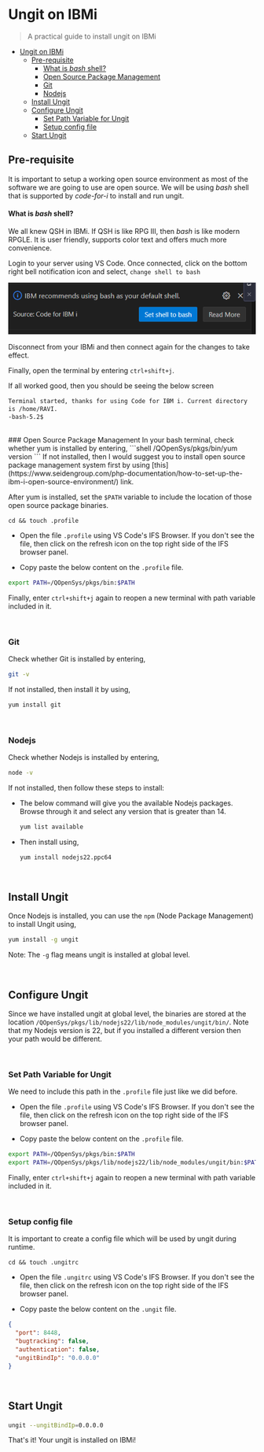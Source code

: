 # Ungit on IBMi

> A practical guide to install ungit on IBMi

- [Ungit on IBMi](#ungit-on-ibmi)
  - [Pre-requisite](#pre-requisite)
      - [What is *bash* shell?](#what-is-bash-shell)
    - [Open Source Package Management](#open-source-package-management)
    - [Git](#git)
    - [Nodejs](#nodejs)
  - [Install Ungit](#install-ungit)
  - [Configure Ungit](#configure-ungit)
      - [Set Path Variable for Ungit](#set-path-variable-for-ungit)
      - [Setup config file](#setup-config-file)
  - [Start Ungit](#start-ungit)


## Pre-requisite
It is important to setup a working open source environment as most of the software we are going to use are open source. 
We will be using *bash* shell that is supported by *code-for-i* to install and run ungit.

#### What is *bash* shell?
We all knew QSH in IBMi. If QSH is like RPG III, then *bash* is like modern RPGLE. It is user friendly, supports color text and offers much more convenience. 

Login to your server using VS Code. Once connected, click on the bottom right bell notification icon and select, `change shell to bash` 

![bash](https://raw.githubusercontent.com/ravisankar-PIO/devopsonibmi/advanced/images/bash.png)

Disconnect from your IBMi and then connect again for the changes to take effect.

Finally, open the terminal by entering `ctrl+shift+j`. 

If all worked good, then you should be seeing the below screen
```
Terminal started, thanks for using Code for IBM i. Current directory is /home/RAVI.
-bash-5.2$ 
```

<br>
### Open Source Package Management
In your bash terminal, check whether yum is installed by entering,
```shell
/QOpenSys/pkgs/bin/yum version
```
If not installed, then I would suggest you to install open source package management system first by using [this](https://www.seidengroup.com/php-documentation/how-to-set-up-the-ibm-i-open-source-environment/) link.

After yum is installed, set the `$PATH` variable to include the location of those open source package binaries. 

```shell
cd && touch .profile
```

- Open the file `.profile` using VS Code's IFS Browser. If you don't see the file, then click on the refresh icon on the top right side of the IFS browser panel.
    
- Copy paste the below content on the `.profile` file.


```bash
export PATH=/QOpenSys/pkgs/bin:$PATH
```
Finally, enter `ctrl+shift+j` again to reopen a new terminal with path variable included in it. 

<br>

### Git 
Check whether Git is installed by entering,
```sh
git -v
```
If not installed, then install it by using,
```sh
yum install git
```

<br>

### Nodejs
Check whether Nodejs is installed by entering,
```sh
node -v
```
If not installed, then follow these steps to install:
- The below command will give you the available Nodejs packages. Browse through it and select any version that is greater than 14. 
  ```sh
  yum list available
  ```
- Then install using,
  ```sh
  yum install nodejs22.ppc64
  ```

<br>

## Install Ungit
Once Nodejs is installed, you can use the `npm` (Node Package Management) to install Ungit using,
```sh
yum install -g ungit
```
Note: The `-g` flag means ungit is installed at global level. 

<br>

## Configure Ungit
Since we have installed ungit at global level, the binaries are stored at the location `/QOpenSys/pkgs/lib/nodejs22/lib/node_modules/ungit/bin/`. Note that my Nodejs version is 22, but if you installed a different version then your path would be different.

<br>

### Set Path Variable for Ungit
We need to include this path in the `.profile` file just like we did before.


- Open the file `.profile` using VS Code's IFS Browser. If you don't see the file, then click on the refresh icon on the top right side of the IFS browser panel.
    
- Copy paste the below content on the `.profile` file.


```bash
export PATH=/QOpenSys/pkgs/bin:$PATH
export PATH=/QOpenSys/pkgs/lib/nodejs22/lib/node_modules/ungit/bin:$PATH
```
Finally, enter `ctrl+shift+j` again to reopen a new terminal with path variable included in it. 

<br>

### Setup config file
It is important to create a config file which will be used by ungit during runtime. 
```shell
cd && touch .ungitrc
```

- Open the file `.ungitrc` using VS Code's IFS Browser. If you don't see the file, then click on the refresh icon on the top right side of the IFS browser panel.
    
- Copy paste the below content on the `.ungit` file.


```json
{
  "port": 8448,
  "bugtracking": false,
  "authentication": false,
  "ungitBindIp": "0.0.0.0"
}
```

<br>

## Start Ungit

```sh
ungit --ungitBindIp=0.0.0.0
```
That's it! Your ungit is installed on IBMi!
